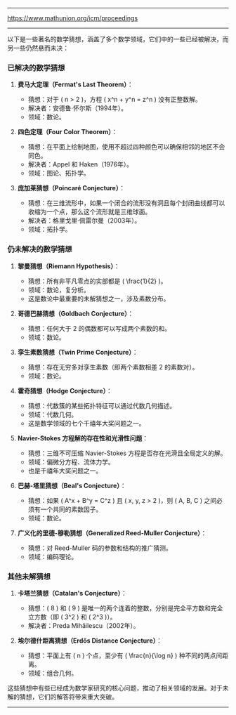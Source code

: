 
---

https://www.mathunion.org/icm/proceedings

---

以下是一些著名的数学猜想，涵盖了多个数学领域，它们中的一些已经被解决，而另一些仍然悬而未决：

### 已解决的数学猜想
1. **费马大定理（Fermat's Last Theorem）**：
   - 猜想：对于 \( n > 2 \)，方程 \( x^n + y^n = z^n \) 没有正整数解。
   - 解决者：安德鲁·怀尔斯（1994年）。
   - 领域：数论。

2. **四色定理（Four Color Theorem）**：
   - 猜想：在平面上绘制地图，使用不超过四种颜色可以确保相邻的地区不会同色。
   - 解决者：Appel 和 Haken（1976年）。
   - 领域：图论、拓扑学。

3. **庞加莱猜想（Poincaré Conjecture）**：
   - 猜想：在三维流形中，如果一个闭合的流形没有洞且每个封闭曲线都可以收缩为一个点，那么这个流形就是三维球面。
   - 解决者：格里戈里·佩雷尔曼（2003年）。
   - 领域：拓扑学。

### 仍未解决的数学猜想
1. **黎曼猜想（Riemann Hypothesis）**：
   - 猜想：所有非平凡零点的实部都是 \( \frac{1}{2} \)。
   - 领域：数论，复分析。
   - 这是数论中最重要的未解猜想之一，涉及素数分布。

2. **哥德巴赫猜想（Goldbach Conjecture）**：
   - 猜想：任何大于 2 的偶数都可以写成两个素数的和。
   - 领域：数论。

3. **孪生素数猜想（Twin Prime Conjecture）**：
   - 猜想：存在无穷多对孪生素数（即两个素数相差 2 的素数对）。
   - 领域：数论。

4. **霍奇猜想（Hodge Conjecture）**：
   - 猜想：代数簇的某些拓扑特征可以通过代数几何描述。
   - 领域：代数几何。
   - 这是数学领域的七个千禧年大奖问题之一。

5. **Navier-Stokes 方程解的存在性和光滑性问题**：
   - 猜想：三维不可压缩 Navier-Stokes 方程是否存在光滑且全局定义的解。
   - 领域：偏微分方程、流体力学。
   - 也是千禧年大奖问题之一。

6. **巴赫-塔里猜想（Beal's Conjecture）**：
   - 猜想：如果 \( A^x + B^y = C^z \) 且 \( x, y, z > 2 \)，则 \( A, B, C \) 之间必须有一个共同的素数因子。
   - 领域：数论。

7. **广义化的里德-穆勒猜想（Generalized Reed-Muller Conjecture）**：
   - 猜想：对 Reed-Muller 码的参数和结构的推广猜测。
   - 领域：编码理论。

### 其他未解猜想
1. **卡塔兰猜想（Catalan's Conjecture）**：
   - 猜想：\( 8 \) 和 \( 9 \) 是唯一的两个连着的整数，分别是完全平方数和完全立方数（即 \( 3^2 \) 和 \( 2^3 \)）。
   - 解决者：Preda Mihăilescu（2002年）。

2. **埃尔德什距离猜想（Erdős Distance Conjecture）**：
   - 猜想：平面上有 \( n \) 个点，至少有 \( \frac{n}{\log n} \) 种不同的两点间距离。
   - 领域：组合几何。

这些猜想中有些已经成为数学家研究的核心问题，推动了相关领域的发展。对于未解的猜想，它们的解答将带来重大突破。

---


